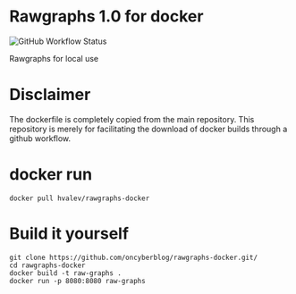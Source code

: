 # Rawgraphs 1.0 for docker

![GitHub Workflow Status](https://img.shields.io/github/workflow/status/hvalev/rawgraphs-docker/ci)

Rawgraphs for local use

# Disclaimer

The dockerfile is completely copied from the main repository. This repository is merely for facilitating the download of docker builds through a github workflow.

# docker run

```
docker pull hvalev/rawgraphs-docker
```

# Build it yourself
```
git clone https://github.com/oncyberblog/rawgraphs-docker.git/
cd rawgraphs-docker
docker build -t raw-graphs .
docker run -p 8080:8080 raw-graphs
```

